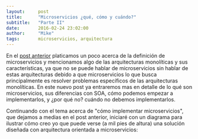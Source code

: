 ```yaml
---
layout:     post
title:      "Microservicios ¿qué, cómo y cuándo?"
subtitle:   "Parte II"
date:       2016-02-24 23:02:00
author:     "Mike"
tags:       microservicios, arquitectura
---
```


En el [post anterior][1] platicamos un poco acerca de la definición de microservicios y mencionamos algo de las arquitecturas monolíticas y sus características, ya que no se puede hablar de microservicios sin hablar de estas arquitecturas debido a que microservicios lo que busca principalmente es resolver problemas específicos de las arquitecturas monolíticas. En este nuevo post ya entraremos mas en detalle de lo qué son microservicios, sus diferencias con SOA, cómo podemos empezar a implementarlos, y ¿por qué no? cuándo no debemos implementarlos.

[1]: /2016/02/09/microservicios-que-como-y-cuando-parte-i/

<!--more-->

Continuando con el tema acerca de "cómo implementar microservicios", que dejamos a medias en el post anterior, iniciaré con un diagrama para ilustrar cómo creo yo que puede verse (a mil pies de altura) una solución diseñada con arquitectura orientada a microservicios:

